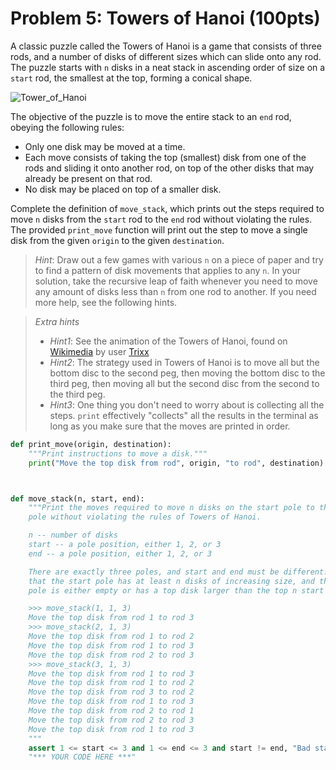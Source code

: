# Problem 5: Towers of Hanoi (100pts)

A classic puzzle called the Towers of Hanoi is a game that consists of three rods, and a number of disks of different sizes which can slide onto any rod. The puzzle starts with `n` disks in a neat stack in ascending order of size on a `start` rod, the smallest at the top, forming a conical shape.

![Tower\_of\_Hanoi](https://sicp.pascal-lab.net/2024/homework/hw03/images/Tower_of_Hanoi.jpg)

The objective of the puzzle is to move the entire stack to an `end` rod, obeying the following rules:

* Only one disk may be moved at a time.
* Each move consists of taking the top (smallest) disk from one of the rods and sliding it onto another rod, on top of the other disks that may already be present on that rod.
* No disk may be placed on top of a smaller disk.

Complete the definition of `move_stack`, which prints out the steps required to move `n` disks from the `start` rod to the `end` rod without violating the rules. The provided `print_move` function will print out the step to move a single disk from the given `origin` to the given `destination`.

> _Hint_: Draw out a few games with various `n` on a piece of paper and try to find a pattern of disk movements that applies to any `n`. In your solution, take the recursive leap of faith whenever you need to move any amount of disks less than `n` from one rod to another. If you need more help, see the following hints.

> _Extra hints_
>
> * _Hint1_: See the animation of the Towers of Hanoi, found on [Wikimedia](https://commons.wikimedia.org/wiki/File:Iterative_algorithm_solving_a_6_disks_Tower_of_Hanoi.gif) by user [Trixx](https://commons.wikimedia.org/wiki/User:Trixx)
> * _Hint2_: The strategy used in Towers of Hanoi is to move all but the bottom disc to the second peg, then moving the bottom disc to the third peg, then moving all but the second disc from the second to the third peg.
> * _Hint3_: One thing you don't need to worry about is collecting all the steps. `print` effectively "collects" all the results in the terminal as long as you make sure that the moves are printed in order.

```python
def print_move(origin, destination):
    """Print instructions to move a disk."""
    print("Move the top disk from rod", origin, "to rod", destination)



def move_stack(n, start, end):
    """Print the moves required to move n disks on the start pole to the end
    pole without violating the rules of Towers of Hanoi.

    n -- number of disks
    start -- a pole position, either 1, 2, or 3
    end -- a pole position, either 1, 2, or 3

    There are exactly three poles, and start and end must be different. Assume
    that the start pole has at least n disks of increasing size, and the end
    pole is either empty or has a top disk larger than the top n start disks.

    >>> move_stack(1, 1, 3)
    Move the top disk from rod 1 to rod 3
    >>> move_stack(2, 1, 3)
    Move the top disk from rod 1 to rod 2
    Move the top disk from rod 1 to rod 3
    Move the top disk from rod 2 to rod 3
    >>> move_stack(3, 1, 3)
    Move the top disk from rod 1 to rod 3
    Move the top disk from rod 1 to rod 2
    Move the top disk from rod 3 to rod 2
    Move the top disk from rod 1 to rod 3
    Move the top disk from rod 2 to rod 1
    Move the top disk from rod 2 to rod 3
    Move the top disk from rod 1 to rod 3
    """
    assert 1 <= start <= 3 and 1 <= end <= 3 and start != end, "Bad start/end"
    "*** YOUR CODE HERE ***"
```
